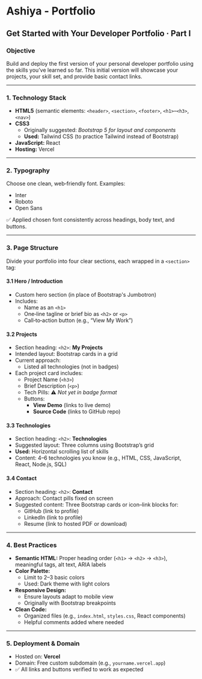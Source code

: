 # Ashiya - Portfolio  
## Get Started with Your Developer Portfolio · Part I

### Objective  
Build and deploy the first version of your personal developer portfolio using the skills you’ve learned so far. This initial version will showcase your projects, your skill set, and provide basic contact links.

---

### 1. Technology Stack  
- **HTML5** (semantic elements: `<header>`, `<section>`, `<footer>`, `<h1>`–`<h3>`, `<nav>`)  
- **CSS3**  
  - Originally suggested: *Bootstrap 5 for layout and components*  
  - **Used:** Tailwind CSS (to practice Tailwind instead of Bootstrap)  
- **JavaScript:** React  
- **Hosting:** Vercel  

---

### 2. Typography  
Choose one clean, web‑friendly font. Examples:  
- Inter  
- Roboto  
- Open Sans  

✅ Applied chosen font consistently across headings, body text, and buttons.

---

### 3. Page Structure  
Divide your portfolio into four clear sections, each wrapped in a `<section>` tag:

#### 3.1 Hero / Introduction  
- Custom hero section (in place of Bootstrap's Jumbotron)  
- Includes:
  - Name as an `<h1>`  
  - One‑line tagline or brief bio as `<h2>` or `<p>`  
  - Call‑to‑action button (e.g., “View My Work”)  

#### 3.2 Projects  
- Section heading: `<h2>`: **My Projects**  
- Intended layout: Bootstrap cards in a grid  
- Current approach:
  - Listed all technologies (not in badges)  
- Each project card includes:
  - Project Name (`<h3>`)  
  - Brief Description (`<p>`)  
  - Tech Pills: ⚠️ *Not yet in badge format*  
  - Buttons:
    - **View Demo** (links to live demo)  
    - **Source Code** (links to GitHub repo)  

#### 3.3 Technologies  
- Section heading: `<h2>`: **Technologies**  
- Suggested layout: Three columns using Bootstrap’s grid  
- **Used:** Horizontal scrolling list of skills  
- Content: 4–6 technologies you know (e.g., HTML, CSS, JavaScript, React, Node.js, SQL)

#### 3.4 Contact  
- Section heading: `<h2>`: **Contact**  
- Approach: Contact pills fixed on screen  
- Suggested content: Three Bootstrap cards or icon–link blocks for:
  - GitHub (link to profile)  
  - LinkedIn (link to profile)  
  - Resume (link to hosted PDF or download)  

---

### 4. Best Practices  
- **Semantic HTML:** Proper heading order (`<h1>` → `<h2>` → `<h3>`), meaningful tags, alt text, ARIA labels  
- **Color Palette:**  
  - Limit to 2–3 basic colors  
  - Used: Dark theme with light colors  
- **Responsive Design:**  
  - Ensure layouts adapt to mobile view  
  - Originally with Bootstrap breakpoints  
- **Clean Code:**  
  - Organized files (e.g., `index.html`, `styles.css`, React components)  
  - Helpful comments added where needed  

---

### 5. Deployment & Domain  
- Hosted on: **Vercel**  
- Domain: Free custom subdomain (e.g., `yourname.vercel.app`)  
- ✅ All links and buttons verified to work as expected
